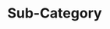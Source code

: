 ---
title: Sub-Category
menu:
  sidebar:
    name: Sub-Category
    identifier: sub-category
    parent: category
    weight: 3
---